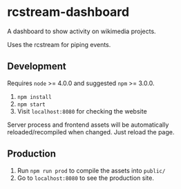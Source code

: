 rcstream-dashboard
==================

A dashboard to show activity on wikimedia projects.

Uses the rcstream for piping events.

Development
-----------

Requires `node` >= 4.0.0 and suggested `npm` >= 3.0.0.

1. `npm install`
2. `npm start`
3. Visit `localhost:8080` for checking the website

Server process and frontend assets will be automatically reloaded/recompiled
when changed. Just reload the page.

Production
----------

1. Run `npm run prod` to compile the assets into `public/`
2. Go to `localhost:8080` to see the production site.
